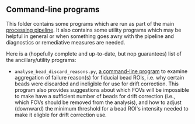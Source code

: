 ## Command-line programs
This folder contains some programs which are run as part of the main [processing pipeline](./run_processing_pipeline.py). 
It also contains some utility programs which may be helpful in general or when something goes awry with the pipeline and diagnostics or remediative measures are needed. 

Here is a (hopefully complete and up-to-date, but nop guarantees) list of the ancillary/utility programs:
* `analyse_bead_discard_reasons.py`, [a command-line program](./analyse_detected_bead_rois.py) to examine aggregation of failure reason(s) for fiducial bead ROIs, i.e. why certain beads were discarded and ineligible for use for drift correction. This program also provides suggestions about which FOVs will be impossible to make have a sufficient number of beads for drift correction (i.e., which FOVs should be removed from the analysis), and how to adjust (downward) the minimum threshold for a bead ROI's intensity needed to make it eligble for drift correction use.
